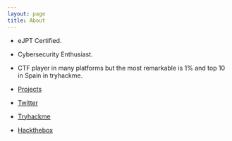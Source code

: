 ```yaml
---
layout: page
title: About
---
```


- eJPT Certified.

- Cybersecurity Enthusiast.

- CTF player in many platforms but the most remarkable is 1% and top 10 in Spain in tryhackme.

- [Projects](https://github.com/M4luk0)

- [Twitter](https://twitter.com/M4luk01)

- [Tryhackme](https://tryhackme.com/p/M4luk0)

- [Hackthebox](https://app.hackthebox.eu/users/358690)
